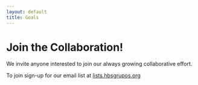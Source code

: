 ```yaml
---
layout: default
title: Goals
---
```

# Join the Collaboration!

We invite anyone interested to join our always growing collaborative effort.

To join sign-up for our email list at [lists.hbsgrupos.org](http://lists.hbsgrupos.org/listinfo.cgi/medcollab-hbsgrupos.org)
